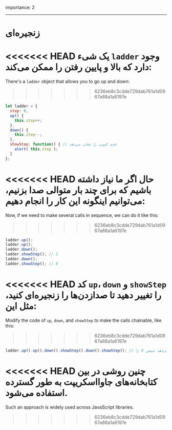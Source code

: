 importance: 2

---

# زنجیره‌ای

<<<<<<< HEAD
یک شیء `ladder` وجود دارد که بالا و پایین رفتن را ممکن می‌کند:
=======
There's a `ladder` object that allows you to go up and down:
>>>>>>> 6236eb8c3cdde729dab761a1d0967a88a1a6197e

```js
let ladder = {
  step: 0,
  up() { 
    this.step++;
  },
  down() { 
    this.step--;
  },
  showStep: function() { // قدم کنونی را نشان می‌دهد
    alert( this.step );
  }
};
```

<<<<<<< HEAD
حال اگر ما نیاز داشته باشیم که برای چند بار متوالی صدا بزنیم، می‌توانیم اینگونه این کار را انجام دهیم:
=======
Now, if we need to make several calls in sequence, we can do it like this:
>>>>>>> 6236eb8c3cdde729dab761a1d0967a88a1a6197e

```js
ladder.up();
ladder.up();
ladder.down();
ladder.showStep(); // 1
ladder.down();
ladder.showStep(); // 0
```

<<<<<<< HEAD
کد `up`، `down` و `showStep` را تغییر دهید تا صدازدن‌ها را زنجیره‌ای کنید، مثل این:
=======
Modify the code of `up`, `down`, and `showStep` to make the calls chainable, like this:
>>>>>>> 6236eb8c3cdde729dab761a1d0967a88a1a6197e

```js
ladder.up().up().down().showStep().down().showStep(); // اول 1 را نشان می‌دهد سپس 0 را
```

<<<<<<< HEAD
چنین روشی در بین کتابخانه‌های جاوااسکریپت به طور گسترده استفاده می‌شود.
=======
Such an approach is widely used across JavaScript libraries.
>>>>>>> 6236eb8c3cdde729dab761a1d0967a88a1a6197e
